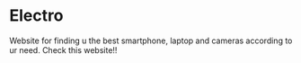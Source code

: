 # Electro
Website for finding u the best smartphone, laptop and  cameras according to ur need.
Check this website!!

